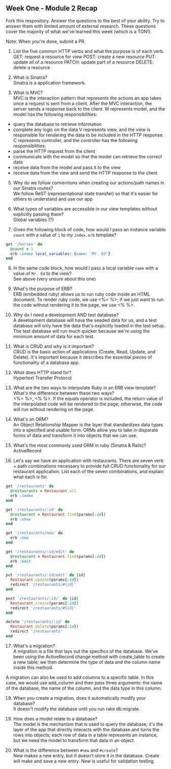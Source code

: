 ## Week One - Module 2 Recap

Fork this respository. Answer the questions to the best of your ability. Try to answer them with limited amount of external research. These questions cover the majority of what we've learned this week (which is a TON!).

Note: When you're done, submit a PR.

1. List the five common HTTP verbs and what the purpose is of each verb.  
GET: request a resource for view
POST: create a new resource
PUT: update all of a resource
PATCH: update part of a resource
DELETE: delete a resource  

2. What is Sinatra?  
Sinatra is a application framework.  

4. What is MVC?  
MVC is the interaction pattern that represents the actions an app takes once a request is sent from a client. After the MVC interaction, the server sends a response back to the client.
M represents model, and the model has the following responsibilities:
- query the database to retrieve information
- complete any logic on the data
V represents view, and the view is responsible for rendering the data to be included in the HTTP response.
C represents controller, and the controller has the following responsibilities:
- parse the HTTP request from the client
- communicate with the model so that the model can retrieve the correct data
- receive data from the model and pass it to the view
- receive data from the view and send the HTTP response to the client  

5. Why do we follow conventions when creating our actions/path names in our Sinatra routes?  
We follow ReST (representational state transfer) so that it's easier for others to understand and use our app.  

6. What types of variables are accessible in our view templates without explicitly passing them?  
Global variables (?)  

7. Given the following block of code, how would I pass an instance variable `count` with a value of `1` to my `index.erb` template?  

  ```ruby
  get '/horses' do
    @count = 1
    erb :index local_variables: {name: 'Mr. Ed'}
  end
  ```

8. In the same code block, how would I pass a local variable `name` with a value of `Mr. Ed` to the view?  
See above (very unsure about this one)  

9. What's the purpose of ERB?  
ERB (embedded ruby) allows us to run ruby code inside an HTML document. To render ruby code, we use <%= %>; if we just want to run the code without rendering it to the page, we use <% %>.  

10. Why do I need a development AND test database?  
A development database will have the seeded data for us, and a test database will only have the data that's explicitly loaded in the test setup. The test database will run much quicker because we're using the minimum amount of data for each test.  

11. What is CRUD and why is it important?  
CRUD is the basic action of applications (Create, Read, Update, and Delete). It's important because it describes the essential pieces of functionality of a database app.  

12. What does HTTP stand for?  
Hypertext Transfer Protocol  

13. What are the two ways to interpolate Ruby in an ERB view template? What's the difference between these two ways?  
<%= %>, <% %>. If the equals operator is included, the return value of the interpolated code will be rendered to the page; otherwise, the code will run without rendering on the page.  

14. What's an ORM?  
An Object Relationship Mapper is the layer that standardizes data types into a specified and usable form. ORMs allow you to take in disparate forms of data and transform it into objects that we can use.

15. What's the most commonly used ORM in ruby (Sinatra & Rails)?  
ActiveRecord  

16. Let's say we have an application with restaurants. There are seven verb + path combinations necessary to provide full CRUD functionality for our restaurant application. List each of the seven combinations, and explain what each is for.  

```ruby
get '/restaurants' do
  @restaurants = Restaurant.all
  erb :index
end
```

```ruby
get '/restaurants/:id' do
  @restaurant = Restaurant.find(params[:id])
  erb :show
end
```

```ruby
get '/restaurants/new' do
  erb :new
end
```

```ruby
get '/restaurants/:id/edit' do
  @restaurant = Restaurant.find(params[:id])
  erb :edit
end
```

```ruby
put '/restaurants/:id/edit' do |id|
  Restaurant.update(params[:id])
  redirect '/restaurants/#{id}'
end
```

```ruby
post '/restaurants/:id/' do |id|
  Restaurant.create(params[:id])
  redirect '/restaurants/#{id}'
end
```

```ruby
delete '/restaurants/:id' do
  Restaurant.delete(params[:id])
  redirect '/restaurants'
end
```

17. What's a migration?  
A migration is a file that lays out the specifics of the database. We've been using the ActiveRecord change method with create_table to create a new table; we then determine the type of data and the column name inside this method.

A migration can also be used to add columns to a specific table. In this case, we would use add_column and then pass three arguments: the name of the database, the name of the column, and the data type in this column.  

18. When you create a migration, does it automatically modify your database?  
It doesn't modify the database until you run rake db:migrate.  

19. How does a model relate to a database?  
The model is the mechanism that is used to query the database; it's the layer of the app that directly interacts with the database and turns the rows into objects; each row of data in a table represents an instance, but we need the model to transform that data in an object.  

20. What is the difference between `#new` and `#create`?  
New makes a new entry, but it doesn't store it in the database. Create will make and save a new entry. New is useful for validation testing.
